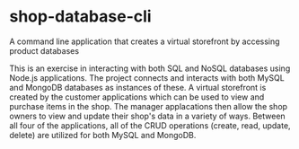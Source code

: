 # shop-database-cli
A command line application that creates a virtual storefront by accessing product databases

This is an exercise in interacting with both SQL and NoSQL databases using Node.js applications. The project connects and interacts with both MySQL and MongoDB databases as instances of these. A virtual storefront is created by the customer applications which can be used to view and purchase items in the shop. The manager applacations then allow the shop owners to view and update their shop's data in a variety of ways. Between all four of the applications, all of the CRUD operations (create, read, update, delete) are utilized for both MySQL and MongoDB.